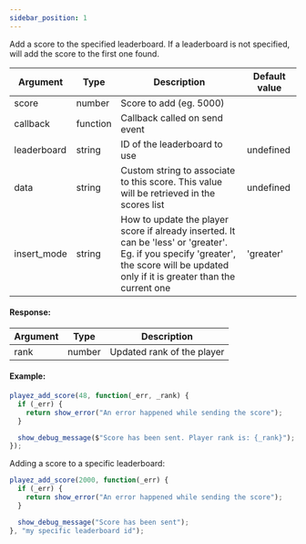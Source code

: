 ```yaml
---
sidebar_position: 1
---
```


Add a score to the specified leaderboard. If a leaderboard is not specified, will add the score to the first one found.

| Argument | Type | Description | Default value
| --- | --- | --- | --- |
| score | number | Score to add (eg. 5000) |
| callback | function | Callback called on send event | 
| leaderboard | string | ID of the leaderboard to use | undefined |
| data | string | Custom string to associate to this score. This value will be retrieved in the scores list | undefined |
| insert_mode | string | How to update the player score if already inserted. It can be 'less' or 'greater'. Eg. if you specify 'greater', the score will be updated only if it is greater than the current one | 'greater' |

#### Response:

| Argument | Type | Description |
| --- | --- | --- |
| rank | number | Updated rank of the player |

#### Example:

```js
playez_add_score(48, function(_err, _rank) {
  if (_err) {
    return show_error("An error happened while sending the score");
  }

  show_debug_message($"Score has been sent. Player rank is: {_rank}");
});
```

Adding a score to a specific leaderboard:

```js
playez_add_score(2000, function(_err) {
  if (_err) {
    return show_error("An error happened while sending the score");
  }

  show_debug_message("Score has been sent");
}, "my specific leaderboard id");
```

